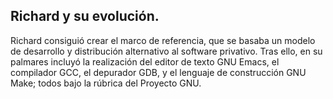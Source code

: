 ## Richard y su evolución. ##
Richard consiguió crear el marco de referencia, que se basaba un modelo de desarrollo y distribución alternativo al software privativo.
Tras ello, en su palmares incluyó la realización del editor de texto GNU Emacs, el compilador GCC, el depurador GDB, y el lenguaje de construcción GNU Make; todos bajo la rúbrica del Proyecto GNU.
